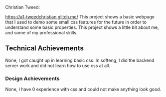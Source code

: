 Christian Tweed:

https://a1-tweedchristian.glitch.me/
This project shows a basic webpage that I used to demo some small css features for the future in order to understand some basic properties. 
This project shows a little bit about me, and some of my professional skills. 

## Technical Achievements
None, I got caught up in learning basic css. In softeng, I did the backend server work and did not learn how to use css at all.

### Design Achievements
None, I have 0 experience with css and could not make anything look good.

